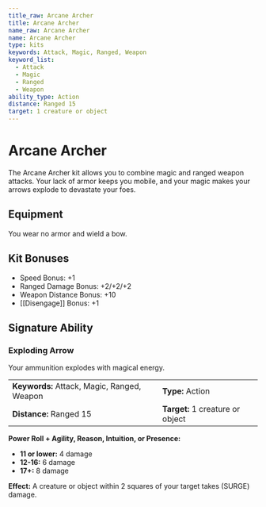 ```yaml
---
title_raw: Arcane Archer
title: Arcane Archer
name_raw: Arcane Archer
name: Arcane Archer
type: kits
keywords: Attack, Magic, Ranged, Weapon
keyword_list:
  - Attack
  - Magic
  - Ranged
  - Weapon
ability_type: Action
distance: Ranged 15
target: 1 creature or object
---
```


# Arcane Archer

The Arcane Archer kit allows you to combine magic and ranged weapon attacks. Your lack of armor keeps you mobile, and your magic makes your arrows explode to devastate your foes.

## Equipment

You wear no armor and wield a bow.

## Kit Bonuses

- Speed Bonus: +1
- Ranged Damage Bonus: +2/+2/+2
- Weapon Distance Bonus: +10
- [[Disengage]] Bonus: +1

## Signature Ability

### Exploding Arrow

Your ammunition explodes with magical energy.

|                                             |                                  |
| :------------------------------------------ | :------------------------------- |
| **Keywords:** Attack, Magic, Ranged, Weapon | **Type:** Action                 |
| **Distance:** Ranged 15                     | **Target:** 1 creature or object |

**Power Roll + Agility, Reason, Intuition, or Presence:**

- **11 or lower:** 4 damage
- **12-16:** 6 damage
- **17+:** 8 damage

**Effect:** A creature or object within 2 squares of your target takes (SURGE) damage.
